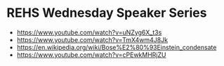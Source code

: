 # REHS Wednesday Speaker Series
- https://www.youtube.com/watch?v=uNZyg6X_t3s
- https://www.youtube.com/watch?v=TmX4wm4J8Jk
- https://en.wikipedia.org/wiki/Bose%E2%80%93Einstein_condensate
- https://www.youtube.com/watch?v=cPEwkMHRjZU
